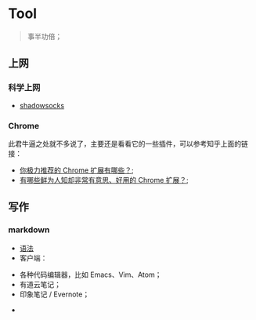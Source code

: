 # Tool
> 事半功倍；

## 上网
### 科学上网
 - [shadowsocks](https://github.com/shadowsocks)
 
### Chrome
此君牛逼之处就不多说了，主要还是看看它的一些插件，可以参考知乎上面的链接：
 - [你极力推荐的 Chrome 扩展有哪些？](https://www.zhihu.com/question/19594682);
 - [有哪些鲜为人知却非常有意思、好用的 Chrome 扩展？](https://www.zhihu.com/question/23228162);

## 写作
### markdown
* [语法](http://markdown.tw/)
* 客户端：
- 各种代码编辑器，比如 Emacs、Vim、Atom；
- 有道云笔记；
- 印象笔记 / Evernote；
* 
